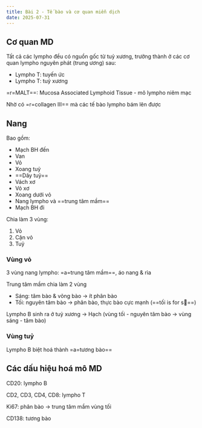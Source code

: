 ```yaml
---
title: Bài 2 - Tế bào và cơ quan miễn dịch
date: 2025-07-31
---
```


## Cơ quan MD

Tất cả các lympho đều có nguồn gốc từ tuỷ xương, trưởng thành ở các cơ quan lympho nguyên phát (trung ương) sau:

- Lympho T: tuyến ức
- Lympho T: tuỷ xương

=r=MALT==: Mucosa Associated Lymphoid Tissue - mô lympho niêm mạc

Nhờ có =r=collagen III== mà các tế bào lympho bám lên được

## Nang

Bao gồm:

- Mạch BH đến
- Van
- Vỏ
- Xoang tuỷ
- ==Dây tuỷ==
- Vách xơ
- Vỏ xơ
- Xoang dưới vỏ
- Nang lympho và ==trung tâm mầm==
- Mạch BH đi

Chia làm 3 vùng:

1. Vỏ
2. Cận vỏ
3. Tuỷ

### Vùng vỏ

3 vùng nang lympho: =a=trung tâm mầm==, áo nang & rìa

Trung tâm mầm chia làm 2 vùng

- Sáng: tâm bào & võng bào -> ít phân bào
- Tối: nguyên tâm bào -> phân bào, thực bào cực mạnh (==tối is for s🐸==)

Lympho B sinh ra ở tuỷ xương -> Hạch (vùng tối - nguyên tâm bào -> vùng sáng - tâm bào)

### Vùng tuỷ

Lympho B biệt hoá thành =a=tương bào==

## Các dấu hiệu hoá mô MD

CD20: lympho B

CD2, CD3, CD4, CD8: lympho T

Ki67: phân bào -> trung tâm mầm vùng tối

CD138: tương bào
